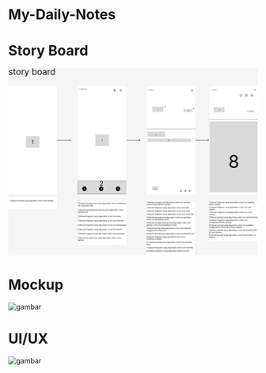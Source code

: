 # My-Daily-Notes

# Story Board
![gambar](dokumentasi/ss2.jpg)

# Mockup
![gambar](dokumentasi/ss1.jpg)

# UI/UX
![gambar](dokumentasi/ss3.jpg)
